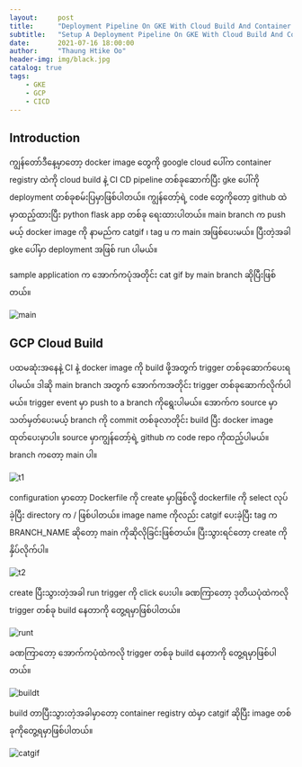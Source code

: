 ```yaml
---
layout:     post
title:      "Deployment Pipeline On GKE With Cloud Build And Container Registry"
subtitle:   "Setup A Deployment Pipeline On GKE With Cloud Build And Container Registry"
date:       2021-07-16 18:00:00
author:     "Thaung Htike Oo"
header-img: img/black.jpg
catalog: true
tags:
    - GKE
    - GCP
    - CICD
---    
```


<h2> Introduction </h2>

ကျွန်တော်ဒီနေ့မှာတော့ docker image တွေကို google cloud ပေါ်က container registry ထဲကို cloud build နဲ့ CI CD pipeline တစ်ခုဆောက်ပြီး gke ပေါ်ကို deployment တစ်ခုစမ်းပြမှာဖြစ်ပါတယ်။ ကျွန်တော့်ရဲ့ code တွေကိုတော့ github ထဲမှာထည့်ထားပြီး python flask app တစ်ခု ရေးထားပါတယ်။  main branch က push မယ့် docker image ကို နာမည်က catgif ၊ tag u က main အဖြစ်ပေးမယ်။ ပြီးတဲ့အခါ gke ပေါ်မှာ deployment အဖြစ် run ပါမယ်။

sample application က အောက်ကပုံအတိုင်း cat gif by main branch ဆိုပြီးဖြစ်တယ်။

![main](https://raw.githubusercontent.com/thaunggyee/thaunggyee.github.io/master/img/main.png)

<h2> GCP Cloud Build </h2>

ပထမဆုံးအနေနဲ့ CI နဲ့ docker image ကို build ဖို့အတွက် trigger တစ်ခုဆောက်ပေးရပါမယ်။ ဒါဆို main branch အတွက် အောက်ကအတိုင်း trigger တစ်ခုဆောက်လိုက်ပါမယ်။ trigger event မှာ push to a branch ကိုရွေးပါမယ်။ အောက်က source မှာ သတ်မှတ်ပေးမယ့် branch ကို commit တစ်ခုလာတိုင်း build ပြီး docker image ထုတ်ပေးမှာပါ။ source မှာကျွန်တော့်ရဲ့ github က code repo ကိုထည့်ပါမယ်။ branch ကတော့ main ပါ။

![t1](https://raw.githubusercontent.com/thaunggyee/thaunggyee.github.io/master/img/t2.png)
 
configuration မှာတော့ Dockerfile ကို create မှာဖြစ်လို့ dockerfile ကို select လုပ်ခဲ့ပြီး directory က / ဖြစ်ပါတယ်။ image name ကိုလည်း catgif ပေးခဲ့ပြီး tag က BRANCH_NAME ဆိုတော့ main ကိုဆိုလိုခြင်းဖြစ်တယ်။ ပြီးသွားရင်တော့ create ကိုနှိပ်လိုက်ပါ။

![t2](https://raw.githubusercontent.com/thaunggyee/thaunggyee.github.io/master/img/t2.png)

create ပြီးသွားတဲ့အခါ run trigger ကို click ပေးပါ။ ခဏကြာတော့ ဒုတိယပုံထဲကလို trigger တစ်ခု build နေတာကို တွေ့ရမှာဖြစ်ပါတယ်။

![runt](https://raw.githubusercontent.com/thaunggyee/thaunggyee.github.io/master/img/runt.png)

ခဏကြာတော့ အောက်ကပုံထဲကလို trigger တစ်ခု build နေတာကို တွေ့ရမှာဖြစ်ပါတယ်။

![buildt](https://raw.githubusercontent.com/thaunggyee/thaunggyee.github.io/master/img/buildt.png)

build တာပြီးသွားတဲ့အခါမှာတော့ container registry ထဲမှာ catgif ဆိုပြီး image တစ်ခုကိုတွေ့ရမှာဖြစ်ပါတယ်။

![catgif](https://raw.githubusercontent.com/thaunggyee/thaunggyee.github.io/master/img/catgif.png)
